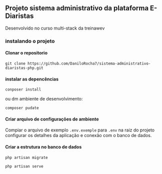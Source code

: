 ## Projeto sistema administrativo da plataforma E-Diaristas

Desenvolvido no curso multi-stack da treinawev

### instalando o projeto

#### Clonar o repositorio

```
git clone https://github.com/DaniloRocha7/sistema-administrativo-diaristas-php.git

```

#### instalar as depencências

```
conposer install

```

ou dm ambiente de desenvolvimento:

```
composer pudate
```

#### Criar arquivo de configurações de ambiente

Compiar o arquivo de exemplo `.env.exemple` para `.env` na raiz do projeto
configurar os detalhes da aplicação e conexão com o banco de dados.

#### Criar a estrutura no banco de dados

```
php artisan migrate
```

```
php artisan serve
```
